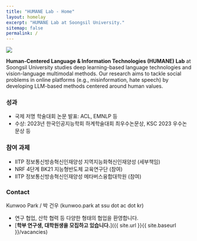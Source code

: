 ```yaml
---
title: "HUMANE Lab - Home"
layout: homelay
excerpt: "HUMANE Lab at Soongsil University."
sitemap: false
permalink: /
---
```


<img src="{{ site.url }}{{ site.baseurl }}/images/teampic/202312_ksc.jpg" style="max-width:100%; height:auto;"/>

**Human-Centered Language & Information Technologies (HUMANE) Lab** at Soongsil University studies deep learning-based language technologies and vision-language multimodal methods. 
Our research aims to tackle social problems in online platforms (e.g., misinformation, hate speech) by developing LLM-based methods centered around human values.

### 성과

- 국제 저명 학술대회 논문 발표: ACL, EMNLP 등
- 수상: 2023년 한국인공지능학회 하계학술대회 최우수논문상, KSC 2023 우수논문상 등


### 참여 과제

- IITP 정보통신방송혁신인재양성 지역지능화혁신인재양성 (세부책임)
- NRF 4단계 BK21 지능형반도체 교육연구단 (참여)
- IITP 정보통신방송혁신인재양성 메타버스융합대학원 (참여)


### Contact

Kunwoo Park / 박 건우 (kunwoo.park at ssu dot ac dot kr)

- 연구 협업, 산학 협력 등 다양한 형태의 협업을 환영합니다.
- [**학부 연구생, 대학원생을 모집하고 있습니다.**]({{ site.url }}{{ site.baseurl }}/vacancies)


 
